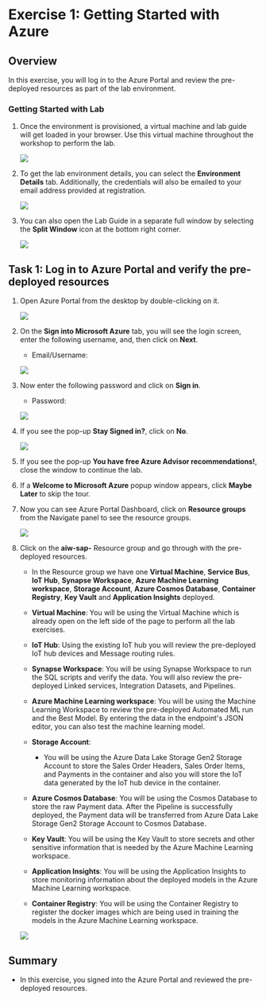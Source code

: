 # Exercise 1: Getting Started with Azure

## Overview

In this exercise, you will log in to the Azure Portal and review the pre-deployed resources as part of the lab environment.

### Getting Started with Lab

1. Once the environment is provisioned, a virtual machine and lab guide will get loaded in your browser. Use this virtual machine throughout the workshop to perform the lab.

    ![](media/miw.png)

1. To get the lab environment details, you can select the **Environment Details** tab. Additionally, the credentials will also be emailed to your email address provided at registration.

    ![](media/miw1.png)
    
1. You can also open the Lab Guide in a separate full window by selecting the **Split Window** icon at the bottom right corner.

    ![](media/miw2.png) 
    
    
## Task 1: Log in to Azure Portal and verify the pre-deployed resources

1. Open Azure Portal from the desktop by double-clicking on it.
    
   ![](../Implementors/media/open-azure-portal.png)
   
2. On the **Sign into Microsoft Azure** tab, you will see the login screen, enter the following username, and, then click on **Next**.

   * Email/Username: <inject key="AzureAdUserEmail"></inject>

   ![](https://github.com/CloudLabsAI-Azure/AIW-SAP-on-Azure/raw/main/media/M2-Ex1-portalsignin-1.png?raw=true)

3. Now enter the following password and click on **Sign in**. 

   * Password: <inject key="AzureAdUserPassword"></inject>

   ![](https://github.com/CloudLabsAI-Azure/AIW-SAP-on-Azure/blob/main/media/M2-Ex1-portalsignin-2.png?raw=true)

4. If you see the pop-up **Stay Signed in?**, click on **No**.

   ![](https://github.com/CloudLabsAI-Azure/AIW-SAP-on-Azure/raw/main/media/M2-Ex1-portalsignin-3.png?raw=true)

5. If you see the pop-up **You have free Azure Advisor recommendations!**, close the window to continue the lab.

6. If a **Welcome to Microsoft Azure** popup window appears, click **Maybe Later** to skip the tour.

1. Now you can see Azure Portal Dashboard, click on **Resource groups** from the Navigate panel to see the resource groups.

   ![](https://github.com/CloudLabsAI-Azure/AIW-SAP-on-Azure/blob/main/media/M2-Ex1-rg.png?raw=true)

1. Click on the **aiw-sap-<inject key="DeploymentID" enableCopy="false" />** Resource group and go through with the pre-deployed resources.

   * In the Resource group we have one **Virtual Machine**, **Service Bus**, **IoT Hub**, **Synapse Workspace**, **Azure Machine Learning workspace**, **Storage Account**, **Azure Cosmos Database**, **Container Registry**, **Key Vault** and **Application Insights** deployed.

   * **Virtual Machine**: You will be using the Virtual Machine which is already open on the left side of the page to perform all the lab exercises.

   * **IoT Hub**: Using the existing IoT hub you will review the pre-deployed IoT hub devices and Message routing rules. 

   * **Synapse Workspace**: You will be using Synapse Workspace to run the SQL scripts and verify the data. You will also review the pre-deployed Linked services, Integration Datasets, and Pipelines. 

   * **Azure Machine Learning workspace**: You will be using the Machine Learning Workspace to review the pre-deployed Automated ML run and the Best Model. By entering the data in the endpoint's JSON editor, you can also test the machine learning model.

    * **Storage Account**: 
       - You will be using the Azure Data Lake Storage Gen2 Storage Account to store the Sales Order Headers, Sales Order Items, and Payments in the container and also you will store the IoT data generated by the IoT hub device in the container.

    * **Azure Cosmos Database**: You will be using the Cosmos Database to store the raw Payment data. After the Pipeline is successfully deployed, the Payment data will be transferred from Azure Data Lake Storage Gen2 Storage Account to Cosmos Database.

    * **Key Vault**: You will be using the Key Vault to store secrets and other sensitive information that is needed by the Azure Machine Learning workspace.

    * **Application Insights**: You will be using the Application Insights to store monitoring information about the deployed models in the Azure Machine Learning workspace.

    * **Container Registry**: You will be using the Container Registry to register the docker images which are being used in training the models in the Azure Machine Learning workspace.
    
    ![](../Automated-Lab/media/e1-01.png)

## Summary

* In this exercise, you signed into the Azure Portal and reviewed the pre-deployed resources.
